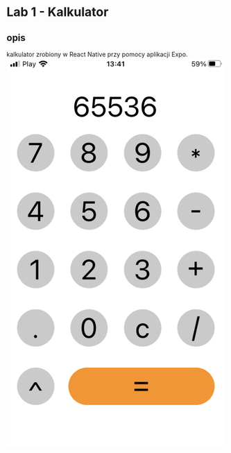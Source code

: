 # Lab 1 - Kalkulator
## opis
kalkulator zrobiony w React Native przy pomocy aplikacji Expo.
![alt text](readme/1.png "zdjęcie prezentujące aplikację na fizycznym urządzeniu")
